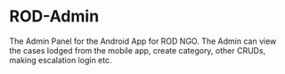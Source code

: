 # ROD-Admin
The Admin Panel for the Android App for ROD NGO. The Admin can view the cases lodged from the mobile app, create category, other CRUDs, making escalation login etc.
